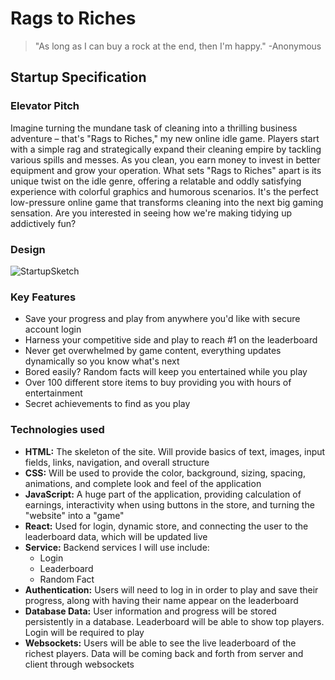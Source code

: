# Rags to Riches
> "As long as I can buy a rock at the end, then I'm happy." -Anonymous
## Startup Specification
### Elevator Pitch
Imagine turning the mundane task of cleaning into a thrilling business adventure – that's "Rags to Riches," my new online idle game. Players start with a simple rag and strategically expand their cleaning empire by tackling various spills and messes. As you clean, you earn money to invest in better equipment and grow your operation. What sets "Rags to Riches" apart is its unique twist on the idle genre, offering a relatable and oddly satisfying experience with colorful graphics and humorous scenarios. It's the perfect low-pressure online game that transforms cleaning into the next big gaming sensation. Are you interested in seeing how we're making tidying up addictively fun?
### Design
![StartupSketch](https://github.com/user-attachments/assets/372d0877-d494-4658-b4ed-ef12ddd2e046)
### Key Features
- Save your progress and play from anywhere you'd like with secure account login
- Harness your competitive side and play to reach #1 on the leaderboard
- Never get overwhelmed by game content, everything updates dynamically so you know what's next
- Bored easily? Random facts will keep you entertained while you play
- Over 100 different store items to buy providing you with hours of entertainment
- Secret achievements to find as you play
### Technologies used
- **HTML:** The skeleton of the site. Will provide basics of text, images, input fields, links, navigation, and overall structure
- **CSS:** Will be used to provide the color, background, sizing, spacing, animations, and complete look and feel of the application
- **JavaScript:** A huge part of the application, providing calculation of earnings, interactivity when using buttons in the store, and turning the "website" into a "game"
- **React:** Used for login, dynamic store, and connecting the user to the leaderboard data, which will be updated live
- **Service:** Backend services I will use include:
  - Login
  - Leaderboard
  - Random Fact
- **Authentication:** Users will need to log in in order to play and save their progress, along with having their name appear on the leaderboard
- **Database Data:** User information and progress will be stored persistently in a database. Leaderboard will be able to show top players. Login will be required to play
- **Websockets:** Users will be able to see the live leaderboard of the richest players. Data will be coming back and forth from server and client through websockets
